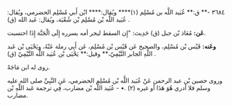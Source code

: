 ٣٦٨٤ -** ق:** عُبَيد اللَّه بن مُسْلِم (١)**** ويُقال:**** ابْن أَبي مُسْلِم الحضرمي، ويُقال: عُبَيد اللَّه بْن مُسْلِم بْن شُعْبَة، ويُقال: عَبد الله (ق) .

**عَن:** مُعَاذ بْن جبل (ق) حَدِيث: "إِن السقط ليجر أمه بسرره إِلَى الْجَنَّة إِذَا احتسبت.

**وعَنه:** قَيْس بْن مُسْلِم، والصحيح عَن قَيْس بْن مُسْلِم، عَن أَبِي رملة عَنْهُ، ويَحْيَى بْن عَبد اللَّهِ الجابر التَّيْمِيّ،** وقيل:** يَحْيَى بْن عُبَيد اللَّه التَّيْمِيّ (ق) .

روى له ابن مَاجَهْ.

وروى حصين بْن عبد الرحمن عَنْ عُبَيد اللَّه بْن مُسْلِم الحضرمي، عَنِ النَّبِيِّ صلى الله عليه وسلم فلا أدري هُوَ هَذَا أو غيره (٢) .• - عُبَيد اللَّه بْن مضارب، فِي ترجمة عَبد اللَّهِ بْن مضارب.